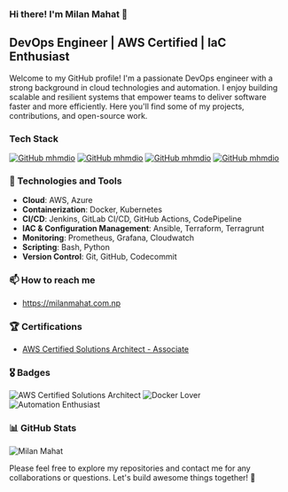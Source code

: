 ### Hi there! I'm Milan Mahat 👋

## DevOps Engineer | AWS Certified | IaC Enthusiast

Welcome to my GitHub profile! I'm a passionate DevOps engineer with a strong background in cloud technologies and automation. I enjoy building scalable and resilient systems that empower teams to deliver software faster and more efficiently. Here you'll find some of my projects, contributions, and open-source work.

### Tech Stack
[![GitHub mhmdio](https://img.shields.io/badge/Amazon_AWS-FF9900?style=for-the-badge&logo=amazonaws&logoColor=white)](https://aws.amazon.com/)
[![GitHub mhmdio](https://img.shields.io/badge/Azure-2CA5E0?style=for-the-badge&logo=docker&logoColor=white)](https://docker.com/)
[![GitHub mhmdio](https://img.shields.io/badge/Terraform-7B42BC?style=for-the-badge&logo=terraform&logoColor=white)](https://terraform.io)
[![GitHub mhmdio](https://img.shields.io/badge/Docker-2CA5E0?style=for-the-badge&logo=docker&logoColor=white)](https://docker.com/)

### 🔧 Technologies and Tools

- **Cloud**: AWS, Azure
- **Containerization**: Docker, Kubernetes
- **CI/CD**: Jenkins, GitLab CI/CD, GitHub Actions, CodePipeline
- **IAC & Configuration Management**: Ansible, Terraform, Terragrunt
- **Monitoring**: Prometheus, Grafana, Cloudwatch
- **Scripting**: Bash, Python
- **Version Control**: Git, GitHub, Codecommit

### 📫 How to reach me

- https://milanmahat.com.np

### 🏆 Certifications

- [AWS Certified Solutions Architect - Associate](https://www.credly.com/badges/77fc8da9-3282-49f8-a2e9-4c4ea9066c67)

### 🎖️ Badges

![AWS Certified Solutions Architect](https://img.shields.io/badge/AWS%20Certified-Solutions%20Architect-FF9900?style=for-the-badge)
![Docker Lover](https://img.shields.io/badge/Docker-Lover-2496ED?style=for-the-badge)
![Automation Enthusiast](https://img.shields.io/badge/Automation-Enthusiast-00C7B7?style=for-the-badge)

### 📊 GitHub Stats
<p><img align="center" src="https://git-hub-streak-stats.vercel.app/?user=lordmilan&" alt="Milan Mahat" /></p>
Please feel free to explore my repositories and contact me for any collaborations or questions. Let's build awesome things together! 🚀
